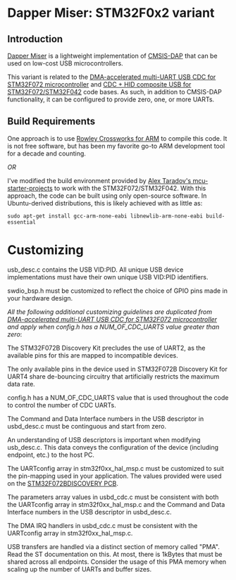 Dapper Miser: STM32F0x2 variant
===============================

## Introduction

[Dapper Miser](https://github.com/majbthrd/DapperMiser/) is a lightweight implementation of [CMSIS-DAP](http://arm-software.github.io/CMSIS_5/DAP/html/index.html) that can be used on low-cost USB microcontrollers.

This variant is related to the [DMA-accelerated multi-UART USB CDC for STM32F072 microcontroller]( https://github.com/majbthrd/stm32cdcuart/) and [CDC + HID composite USB for STM32F072/STM32F042](https://github.com/majbthrd/CDCHIDwidget/) code bases.  As such, in addition to CMSIS-DAP functionality, it can be configured to provide zero, one, or more UARTs.

## Build Requirements

One approach is to use [Rowley Crossworks for ARM](http://www.rowley.co.uk/arm/) to compile this code.  It is not free software, but has been my favorite go-to ARM development tool for a decade and counting.

*OR*

I've modified the build environment provided by [Alex Taradov's mcu-starter-projects](https://github.com/ataradov/mcu-starter-projects) to work with the STM32F072/STM32F042.  With this approach, the code can be built using only open-source software.  In Ubuntu-derived distributions, this is likely achieved with as little as:

```
sudo apt-get install gcc-arm-none-eabi libnewlib-arm-none-eabi build-essential
```

# Customizing

usb_desc.c contains the USB VID:PID.  All unique USB device implementations must have their own unique USB VID:PID identifiers.

swdio_bsp.h must be customized to reflect the choice of GPIO pins made in your hardware design.

*All the following additional customizing guidelines are duplicated from [DMA-accelerated multi-UART USB CDC for STM32F072 microcontroller]( https://github.com/majbthrd/stm32cdcuart/) and apply when config.h has a NUM\_OF\_CDC\_UARTS value greater than zero*:

The STM32F072B Discovery Kit precludes the use of UART2, as the available pins for this are mapped to incompatible devices.

The only available pins in the device used in STM32F072B Discovery Kit for UART4 share de-bouncing circuitry that artificially restricts the maximum data rate.

config.h has a NUM\_OF\_CDC\_UARTS value that is used throughout the code to control the number of CDC UARTs.

The Command and Data Interface numbers in the USB descriptor in usbd\_desc.c must be continguous and start from zero.

An understanding of USB descriptors is important when modifying usb_desc.c.  This data conveys the configuration of the device (including endpoint, etc.) to the host PC.

The UARTconfig array in stm32f0xx\_hal\_msp.c must be customized to suit the pin-mapping used in your application.  The values provided were used on the [STM32F072BDISCOVERY PCB](http://www.st.com/stm32f072discovery-pr).

The parameters array values in usbd\_cdc.c must be consistent with both the UARTconfig array in stm32f0xx\_hal\_msp.c and the Command and Data Interface numbers in the USB descriptor in usbd\_desc.c.

The DMA IRQ handlers in usbd\_cdc.c must be consistent with the UARTconfig array in stm32f0xx\_hal\_msp.c.

USB transfers are handled via a distinct section of memory called "PMA".  Read the ST documentation on this.  At most, there is 1kBytes that must be shared across all endpoints.  Consider the usage of this PMA memory when scaling up the number of UARTs and buffer sizes.
